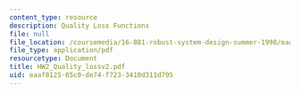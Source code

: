 ```yaml
---
content_type: resource
description: Quality Loss Functions
file: null
file_location: /coursemedia/16-881-robust-system-design-summer-1998/eaaf812565c0de74f7233410d311d795_HW2_Quality_lossv2.pdf
file_type: application/pdf
resourcetype: Document
title: HW2_Quality_lossv2.pdf
uid: eaaf8125-65c0-de74-f723-3410d311d795
---
```

